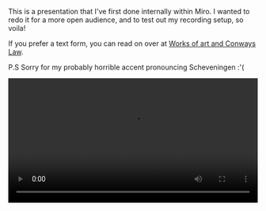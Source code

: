 This is a presentation that I've first done internally within Miro. I wanted to redo it for a more open audience, and to test out my recording setup, so voila!

If you prefer a text form, you can read on over at [Works of art and Conways Law](Works%20of%20art%20and%20Conways%20Law.md).

P.S Sorry for my probably horrible accent pronouncing Scheveningen :'(

<video src="https://alkoclick.space/media/videos/ConwaysLaw.mp4" width="100%" controls></video>
